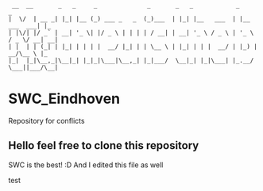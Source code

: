 ```
 __  __       _   _     _              _       _   _            _               _   
|  \/  | __ _| |_| |__ (_) ___ _   _  (_)___  | |_| |__   ___  | |__   ___  ___| |_ 
| |\/| |/ _` | __| '_ \| |/ _ \ | | | | / __| | __| '_ \ / _ \ | '_ \ / _ \/ __| __|
| |  | | (_| | |_| | | | |  __/ |_| | | \__ \ | |_| | | |  __/ | |_) |  __/\__ \ |_ 
|_|  |_|\__,_|\__|_| |_|_|\___|\__,_| |_|___/  \__|_| |_|\___| |_.__/ \___||___/\__|                      
```


# SWC_Eindhoven
Repository for conflicts

## Hello feel free to clone this repository
SWC is the best! :D
And I edited this file as well


test
